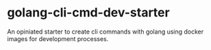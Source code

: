 # golang-cli-cmd-dev-starter
An opiniated starter to create cli commands with golang using docker images for development processes.
